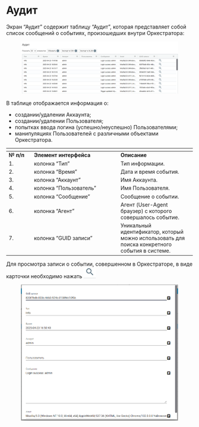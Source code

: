 # Аудит

Экран “Аудит” содержит таблицу “Аудит”, которая представляет собой список сообщений о событиях, произошедших внутри Оркестратора:

<figure><img src="../../../.gitbook/assets/изображение (107).png" alt=""><figcaption></figcaption></figure>

В таблице отображается информация о:

* создании/удалении Аккаунта;
* создании/удалении Пользователя;&#x20;
* попытках ввода логина (успешно/неуспешно) Пользователями;
* манипуляциях Пользователей с различными объектами Оркестратора.

<table data-header-hidden><thead><tr><th width="54"></th><th width="220"></th><th></th></tr></thead><tbody><tr><td><strong>№ п/п</strong></td><td><strong>Элемент интерфейса</strong></td><td><strong>Описание</strong> </td></tr><tr><td>1. </td><td>колонка “Тип”</td><td>Тип информации.</td></tr><tr><td>2.</td><td>колонка “Время”</td><td>Дата и время события.</td></tr><tr><td>3.</td><td>колонка “Аккаунт”</td><td>Имя Аккаунта. </td></tr><tr><td>4.</td><td>колонка “Пользователь”</td><td>Имя Пользователя.</td></tr><tr><td>5.</td><td>колонка “Сообщение”</td><td>Сообщение о событии.</td></tr><tr><td>6.</td><td>колонка “Агент”</td><td>Агент (User-Agent браузер) с которого совершалось событие.</td></tr><tr><td>7.</td><td>колонка “GUID записи”</td><td>Уникальный идентификатор, который можно использовать для поиска конкретного события в системе.</td></tr></tbody></table>

Для просмотра записи о событии, совершенном в Оркестраторе, в виде карточки необходимо нажать ![](<../../../.gitbook/assets/изображение (109).png>)

<figure><img src="../../../.gitbook/assets/изображение (110).png" alt=""><figcaption></figcaption></figure>
